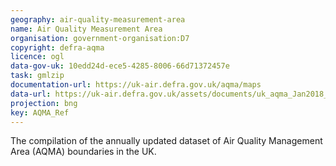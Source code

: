 ```yaml
---
geography: air-quality-measurement-area
name: Air Quality Measurement Area
organisation: government-organisation:D7
copyright: defra-aqma
licence: ogl
data-gov-uk: 10edd24d-ece5-4285-8006-66d71372457e
task: gmlzip
documentation-url: https://uk-air.defra.gov.uk/aqma/maps
data-url: https://uk-air.defra.gov.uk/assets/documents/uk_aqma_Jan2018_FINAL.zip
projection: bng
key: AQMA_Ref
---
```


The compilation of the annually updated dataset of Air Quality Management Area (AQMA) boundaries in the UK.
